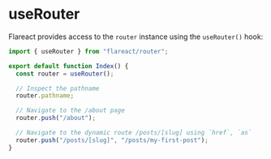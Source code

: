 # useRouter

Flareact provides access to the `router` instance using the `useRouter()` hook:

```js
import { useRouter } from "flareact/router";

export default function Index() {
  const router = useRouter();

  // Inspect the pathname
  router.pathname;

  // Navigate to the /about page
  router.push("/about");

  // Navigate to the dynamic route /posts/[slug] using `href`, `as`
  router.push("/posts/[slug]", "/posts/my-first-post");
}
```
